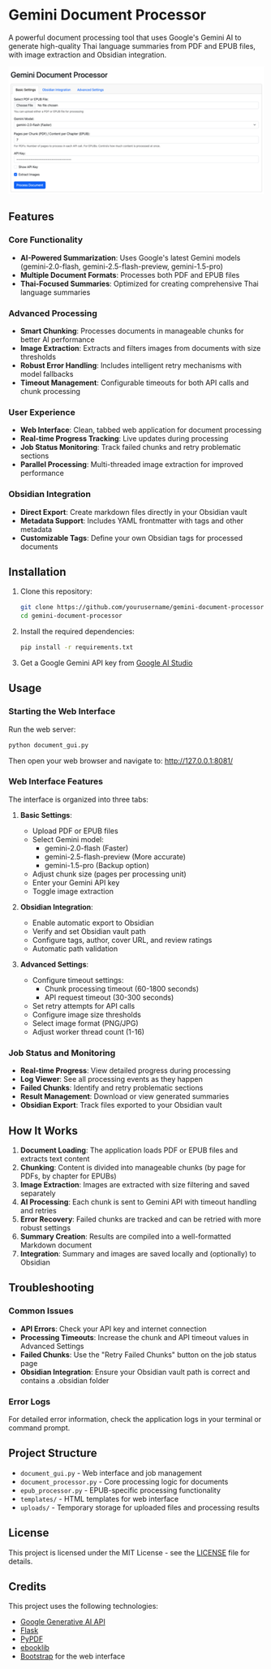 # Gemini Document Processor

A powerful document processing tool that uses Google's Gemini AI to generate high-quality Thai language summaries from PDF and EPUB files, with image extraction and Obsidian integration.

![Screenshot.png](Screenshot.png)

## Features

### Core Functionality
- **AI-Powered Summarization**: Uses Google's latest Gemini models (gemini-2.0-flash, gemini-2.5-flash-preview, gemini-1.5-pro)
- **Multiple Document Formats**: Processes both PDF and EPUB files
- **Thai-Focused Summaries**: Optimized for creating comprehensive Thai language summaries

### Advanced Processing
- **Smart Chunking**: Processes documents in manageable chunks for better AI performance
- **Image Extraction**: Extracts and filters images from documents with size thresholds
- **Robust Error Handling**: Includes intelligent retry mechanisms with model fallbacks
- **Timeout Management**: Configurable timeouts for both API calls and chunk processing

### User Experience
- **Web Interface**: Clean, tabbed web application for document processing
- **Real-time Progress Tracking**: Live updates during processing
- **Job Status Monitoring**: Track failed chunks and retry problematic sections
- **Parallel Processing**: Multi-threaded image extraction for improved performance

### Obsidian Integration
- **Direct Export**: Create markdown files directly in your Obsidian vault
- **Metadata Support**: Includes YAML frontmatter with tags and other metadata
- **Customizable Tags**: Define your own Obsidian tags for processed documents

## Installation

1. Clone this repository:
   ```bash
   git clone https://github.com/yourusername/gemini-document-processor.git
   cd gemini-document-processor
   ```

2. Install the required dependencies:
   ```bash
   pip install -r requirements.txt
   ```

3. Get a Google Gemini API key from [Google AI Studio](https://aistudio.google.com/)

## Usage

### Starting the Web Interface

Run the web server:

```bash
python document_gui.py
```

Then open your web browser and navigate to: http://127.0.0.1:8081/

### Web Interface Features

The interface is organized into three tabs:

1. **Basic Settings**:
   - Upload PDF or EPUB files
   - Select Gemini model:
     - gemini-2.0-flash (Faster)
     - gemini-2.5-flash-preview (More accurate)
     - gemini-1.5-pro (Backup option)
   - Adjust chunk size (pages per processing unit)
   - Enter your Gemini API key
   - Toggle image extraction

2. **Obsidian Integration**:
   - Enable automatic export to Obsidian
   - Verify and set Obsidian vault path
   - Configure tags, author, cover URL, and review ratings
   - Automatic path validation

3. **Advanced Settings**:
   - Configure timeout settings:
     - Chunk processing timeout (60-1800 seconds)
     - API request timeout (30-300 seconds)
   - Set retry attempts for API calls
   - Configure image size thresholds
   - Select image format (PNG/JPG)
   - Adjust worker thread count (1-16)

### Job Status and Monitoring

- **Real-time Progress**: View detailed progress during processing
- **Log Viewer**: See all processing events as they happen
- **Failed Chunks**: Identify and retry problematic sections
- **Result Management**: Download or view generated summaries
- **Obsidian Export**: Track files exported to your Obsidian vault

## How It Works

1. **Document Loading**: The application loads PDF or EPUB files and extracts text content
2. **Chunking**: Content is divided into manageable chunks (by page for PDFs, by chapter for EPUBs)
3. **Image Extraction**: Images are extracted with size filtering and saved separately
4. **AI Processing**: Each chunk is sent to Gemini API with timeout handling and retries
5. **Error Recovery**: Failed chunks are tracked and can be retried with more robust settings
6. **Summary Creation**: Results are compiled into a well-formatted Markdown document
7. **Integration**: Summary and images are saved locally and (optionally) to Obsidian

## Troubleshooting

### Common Issues

- **API Errors**: Check your API key and internet connection
- **Processing Timeouts**: Increase the chunk and API timeout values in Advanced Settings
- **Failed Chunks**: Use the "Retry Failed Chunks" button on the job status page
- **Obsidian Integration**: Ensure your Obsidian vault path is correct and contains a .obsidian folder

### Error Logs

For detailed error information, check the application logs in your terminal or command prompt.

## Project Structure

- `document_gui.py` - Web interface and job management
- `document_processor.py` - Core processing logic for documents
- `epub_processor.py` - EPUB-specific processing functionality
- `templates/` - HTML templates for web interface
- `uploads/` - Temporary storage for uploaded files and processing results

## License

This project is licensed under the MIT License - see the [LICENSE](LICENSE) file for details.

## Credits

This project uses the following technologies:
- [Google Generative AI API](https://ai.google.dev/)
- [Flask](https://flask.palletsprojects.com/)
- [PyPDF](https://pypdf.readthedocs.io/en/latest/)
- [ebooklib](https://github.com/aerkalov/ebooklib)
- [Bootstrap](https://getbootstrap.com/) for the web interface